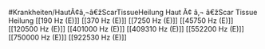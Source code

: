 #Krankheiten/HautÃ¢â‚¬â€žScarTissueHeilung
Haut Ã¢ â‚¬ â€žScar Tissue Heilung
[[190 Hz (E)]]
[[370 Hz (E)]]
[[7250 Hz (E)]]
[[45750 Hz (E)]]
[[120500 Hz (E)]]
[[401000 Hz (E)]]
[[409310 Hz (E)]]
[[552200 Hz (E)]]
[[750000 Hz (E)]]
[[922530 Hz (E)]]